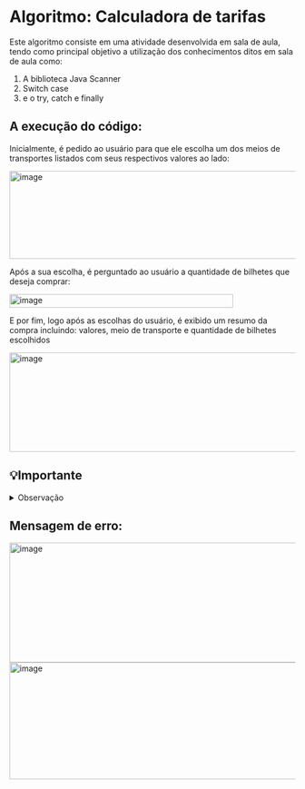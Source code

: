<h1>Algoritmo: Calculadora de tarifas</h1>
<p> Este algoritmo consiste em uma atividade desenvolvida em sala de aula, tendo como principal objetivo a utilização dos conhecimentos ditos em sala de aula como:</p>
<ol>
  <li>A biblioteca Java Scanner</li>
  <li> Switch case</li>
  <li>e o try, catch e finally</li>
</ol>

<h2> A execução do código:</h2>
<p>Inicialmente, é pedido ao usuário para que ele escolha um dos meios de transportes listados com seus respectivos valores ao lado: </p>
<img width="565" height="155" alt="image" src="https://github.com/user-attachments/assets/e10b72cf-64ba-4867-8b75-b91394a0f753" />
<p>Após a sua escolha, é perguntado ao usuário a quantidade de bilhetes que deseja comprar:</p>
<img width="394" height="24" alt="image" src="https://github.com/user-attachments/assets/930e442f-e6c6-4697-90da-c5ecb50c181a" />
<p>E por fim, logo após as escolhas do usuário, é exibido um resumo da compra incluindo: valores, meio de transporte e quantidade de bilhetes escolhidos</p>
<img width="678" height="175" alt="image" src="https://github.com/user-attachments/assets/a631d96f-666d-4dcd-ac04-a4450ecb87a8" />

<h2> 💡Importante</h2>
<details>
  <summary>Observação</summary>
  <ol>
    <li>Em determinada parte do código foi desenvolvido uma mensagem de erro, que tem como objetivo guiar o usuário para que o objetivo do algoritmo seja concluído</li>
    <li>Neste caso, a mensagem será exibida em dois casos: quando a quantidade de bilhetes for maior ou igual a 0 (zero), ou quando o número escolhido para o meio de transporte for maior do que 4 (quatro)</li>
  </ol>
</details>

<h2>Mensagem de erro:</h2>
<img width="633" height="211" alt="image" src="https://github.com/user-attachments/assets/e631e194-9863-4d7f-8004-9df6486df576" />

<img width="547" height="206" alt="image" src="https://github.com/user-attachments/assets/b917c58f-ab8f-414e-9ba8-df42ec53c441" />

